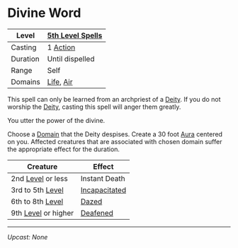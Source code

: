 # Divine Word

| Level    | [5th Level Spells](5th%20Level%20Spells.md)                                |
| -------- | -------------------------------------------------------------------------- |
| Casting  | 1 [Action](../../../../Game%20Procedures/Core%20Procedures/Action.md)      |
| Duration | Until dispelled                                                            |
| Range    | Self                                                                       |
| Domains  | [Life](../../Spell%20Domains/Life.md), [Air](../../Spell%20Domains/Air.md) |

This spell can only be learned from an archpriest of a [Deity](../../../Deities.md). If you do not worship the [Deity](../../../Deities.md), casting this spell will anger them greatly.

You utter the power of the divine.

Choose a [Domain](../../Spell%20Domains/{Spell%20Domains}.md) that the Deity despises. Create a 30 foot [Aura](../../Areas%20of%20Effect/Aura.md) centered on you. Affected creatures that are associated with chosen domain suffer the appropriate effect for the duration.

| Creature                                                                             | Effect                                                                     |
| ------------------------------------------------------------------------------------ | -------------------------------------------------------------------------- |
| 2nd [Level](../../../../Player%20Characters/Derived%20Statistics/Level.md) or less   | Instant Death                                                              |
| 3rd to 5th [Level](../../../../Player%20Characters/Derived%20Statistics/Level.md)    | [Incapacitated](../../../../Game%20Procedures/Conditions/Incapacitated.md) |
| 6th to 8th [Level](../../../../Player%20Characters/Derived%20Statistics/Level.md)    | [Dazed](../../../../Game%20Procedures/Conditions/Dazed.md)                 |
| 9th [Level](../../../../Player%20Characters/Derived%20Statistics/Level.md) or higher | [Deafened](../../../../Game%20Procedures/Conditions/Deafened.md)           |

---
*Upcast: None*
